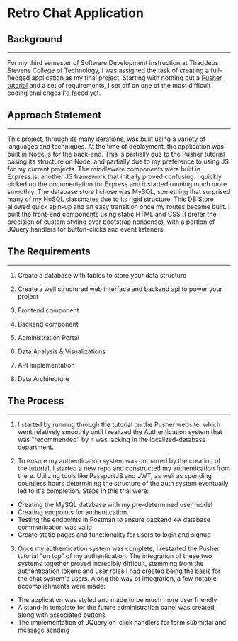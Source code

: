 Retro Chat Application
======================

## Background
-------------

For my third semester of Software Development instruction at Thaddeus Stevens College of Technology, I was assigned the task of creating a full-fledged application as my final project. Starting with nothing but a [Pusher tutorial](https://pusher.com/tutorials/secure-chat-javascript) and a set of requirements, I set off on one of the most difficult coding challenges I'd faced yet.

## Approach Statement
---------------------

This project, through its many iterations, was built using a variety of languages and techniques. At the time of deployment, the application was built in Node.js for the back-end. This is partially due to the Pusher tutorial basing its structure on Node, and partially due to my preference to using JS for my current projects. The middleware components were built in Express.js, another JS framework that initially proved confusing. I quickly picked up the documentation for Express and it started running much more smoothly. The database store I chose was MySQL, something that surprised many of my NoSQL classmates due to its rigid structure. This DB Store allowed quick spin-up and an easy transition once my routes became built. I built the front-end components using static HTML and CSS (I prefer the precision of custom styling over bootstrap nonsense), with a portion of JQuery handlers for button-clicks and event listeners.

## The Requirements
-------------------

1. Create a database with tables to store your data structure

2. Create a well structured web interface and backend api to power your project

3. Frontend component

4. Backend component

5. Administration Portal

6. Data Analysis & Visualizations

7. API Implementation

8. Data Architecture

## The Process
--------------

1. I started by running through the tutorial on the Pusher website, which went relatively smoothly until I realized the Authentication system that was "recommended" by it was lacking in the localized-database department.

2. To ensure my authentication system was unmarred by the creation of the tutorial, I started a new repo and constructed my authentication from there. Utilizing tools like PassportJS and JWT, as well as spending countless hours determining the structure of the auth system eventually led to it's completion. Steps in this trial were:
  * Creating the MySQL database with my pre-determined user model
  * Creating endpoints for authentication
  * Testing the endpoints in Postman to ensure backend <-> database communication was valid
  * Create static pages and functionality for users to login and signup

3. Once my authentication system was complete, I restarted the Pusher tutorial "on top" of my authentication. The integration of these two systems together proved incredibly difficult, stemming from the authentication tokens and user roles I had created being the basis for the chat system's users. Along the way of integration, a few notable accomplishments were made:
  * The application was styled and made to be much more user friendly
  * A stand-in template for the future administration panel was created, along with associated buttons
  * The implementation of JQuery on-click handlers for form submittal and message sending
